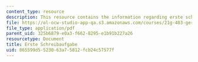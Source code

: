 ```yaml
---
content_type: resource
description: This resource contains the information regarding erste schreibaufgabe.
file: https://ol-ocw-studio-app-qa.s3.amazonaws.com/courses/21g-403-german-iii-spring-2004/865599d5523063a75812fcb24c57577f_MIT21G_403S04_asn1_2.pdf
file_type: application/pdf
parent_uid: 325b6879-e0a3-f662-8295-e1b91b227a26
resourcetype: Document
title: Erste Schreibaufgabe
uid: 865599d5-5230-63a7-5812-fcb24c57577f
---
```

